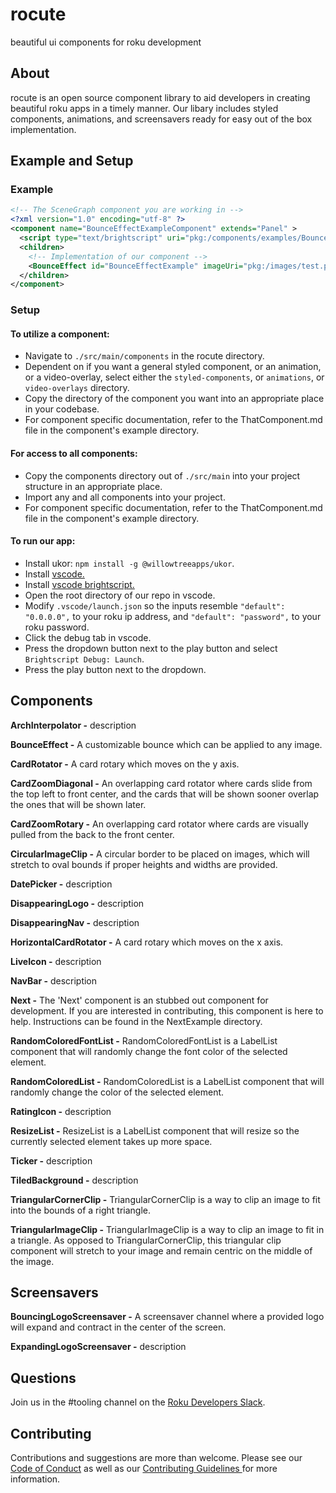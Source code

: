 # rocute
beautiful ui components for roku development

## About
rocute is an open source component library to aid developers in creating beautiful roku apps in a 
timely manner. Our libary includes styled components, animations, and screensavers ready for easy 
out of the box implementation.

## Example and Setup
### Example
```xml
<!-- The SceneGraph component you are working in -->
<?xml version="1.0" encoding="utf-8" ?>
<component name="BounceEffectExampleComponent" extends="Panel" >
  <script type="text/brightscript" uri="pkg:/components/examples/BounceEffectExample/BounceEffectExample.brs"/>
  <children>
    <!-- Implementation of our component -->
    <BounceEffect id="BounceEffectExample" imageUri="pkg:/images/test.png" startPoint="[250, 250]" maxHeight="100" bounceType="descending" totalBounces="3" duration="2" repeat="false" />
  </children>
</component>
```
### Setup
#### To utilize a component:
 - Navigate to `./src/main/components` in the rocute directory.
 - Dependent on if you want a general styled component, or an animation, or a video-overlay, select either the `styled-components`, or `animations`, or `video-overlays` directory.
 - Copy the directory of the component you want into an appropriate place in your codebase.
 - For component specific documentation, refer to the ThatComponent.md file in the component's example directory.
#### For access to all components:
 - Copy the components directory out of `./src/main` into your project structure in an appropriate place.
 - Import any and all components into your project.
 - For component specific documentation, refer to the ThatComponent.md file in the component's example directory.
#### To run our app:
 - Install ukor: `npm install -g @willowtreeapps/ukor`.
 - Install [vscode.](https://code.visualstudio.com/)
 - Install [vscode brightscript.](https://marketplace.visualstudio.com/items?itemName=celsoaf.brightscript)
 - Open the root directory of our repo in vscode.
 - Modify `.vscode/launch.json` so the inputs resemble `"default": "0.0.0.0",` to your roku ip address, and `"default": "password",` to your roku password.
 - Click the debug tab in vscode.
 - Press the dropdown button next to the play button and select `Brightscript Debug: Launch`.
 - Press the play button next to the dropdown.


## Components

**ArchInterpolator -**
description

**BounceEffect -**
A customizable bounce which can be applied to any image.

**CardRotator -**
A card rotary which moves on the y axis.

**CardZoomDiagonal -**
An overlapping card rotator where cards slide from the top left to front center, and the cards
that will be shown sooner overlap the ones that will be shown later.

**CardZoomRotary -**
An overlapping card rotator where cards are visually pulled from the back to the front center.

**CircularImageClip -**
A circular border to be placed on images, which will stretch to oval bounds 
if proper heights and widths are provided.

**DatePicker -**
description

**DisappearingLogo -**
description

**DisappearingNav -**
description

**HorizontalCardRotator -**
A card rotary which moves on the x axis.

**LiveIcon -**
description

**NavBar -**
description

**Next -**
The 'Next' component is an stubbed out component for development. If you are interested in
contributing, this component is here to help. Instructions can be found in the NextExample
directory.

**RandomColoredFontList -**
RandomColoredFontList is a LabelList component that will randomly change the font color of the 
selected element.

**RandomColoredList -**
RandomColoredList is a LabelList component that will randomly change the color of the 
selected element.

**RatingIcon -**
description

**ResizeList -**
ResizeList is a LabelList component that will resize so the currently selected element 
takes up more space.

**Ticker -**
description

**TiledBackground -**
description

**TriangularCornerClip -**
TriangularCornerClip is a way to clip an image to fit into the bounds of a right triangle. 

**TriangularImageClip -**
TriangularImageClip is a way to clip an image to fit in a triangle. As opposed to 
TriangularCornerClip, this triangular clip component will stretch to your image and remain 
centric on the middle of the image.

## Screensavers

**BouncingLogoScreensaver -**
A screensaver channel where a provided logo will expand and contract in the center of the screen.

**ExpandingLogoScreensaver -**
description

## Questions
Join us in the #tooling channel on the [Roku Developers Slack](https://rokudevelopers.slack.com).

## Contributing
Contributions and suggestions are more than welcome. Please see our [Code of Conduct](/CODE_OF_CONDUCT.md)
as well as our [Contributing Guidelines ](/CONTRIBUTING.md) for more information.